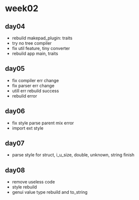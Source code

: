 # week02

## day04

- rebuild makepad_plugin: traits
- try no tree compiler
- fix util feature, tiny converter
- rebuild app main, traits

## day05

- fix compiler err change
- fix parser err change
- utill err rebuild success
- rebuild error

## day06

- fix style parse parent mix error
- import ext style

## day07

- parse style for struct, i_u_size, double, unknown, string finish

## day08

- remove useless code
- style rebuild
- genui value type rebuild and to_string

